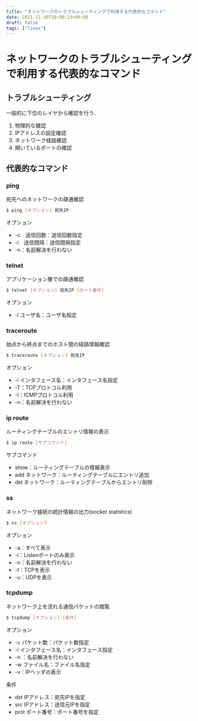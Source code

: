 ```yaml
---
title: "ネットワークのトラブルシューティングで利用する代表的なコマンド"
date: 2021-11-30T10:00:23+09:00
draft: false
tags: ["linux"] 
---
```

<!--more-->
# ネットワークのトラブルシューティングで利用する代表的なコマンド
## トラブルシューティング
一般的に下位のレイヤから確認を行う．
1. 物理的な確認
2. IPアドレスの設定確認
3. ネットワーク経路確認
4. 開いているポートの確認

## 代表的なコマンド
### ping
宛先へのネットワークの疎通確認

```bash
$ ping [オプション] 宛先IP
```

オプション
- -c　送信回数：送信回数指定
- -i　送信間隔：送信間隔指定
- -n：名前解決を行わない

### telnet
アプリケーション層での疎通確認

```bash
$ telnet [オプション] 宛先IP [ポート番号]
```

オプション
- -l ユーザ名：ユーザ名指定

### traceroute
始点から終点までのホスト間の経路情報確認

```bash
$ traceroute [オプション] 宛先IP
```

オプション
- -i インタフェース名：インタフェース名指定
- -T：TCPプロトコル利用
- -I：ICMPプロトコル利用
- -n：名前解決を行わない

### ip route
ルーティングテーブルのエントリ情報の表示

```bash
$ ip route [サブコマンド]
```

サブコマンド
- show：ルーティングテーブルの情報表示
- add ネットワーク：ルーティングテーブルにエントリ追加
- del ネットワーク：ルーティングテーブルからエントリ削除

### ss
ネットワーク接続の統計情報の出力(socket statistics)

```bash
$ ss [オプション]
```

オプション
- -a：すべて表示
- -l：Listenポートのみ表示
- -n：名前解決を行わない
- -t：TCPを表示
- -u：UDPを表示

### tcpdump
ネットワーク上を流れる通信パケットの閲覧

```bash
$ tcpdump [オプション] [条件]
```

オプション
- -c パケット数：パケット数指定
- -i インタフェース名：インタフェース指定
- -n ：名前解決を行わない
- -w ファイル名：ファイル名指定
- -v：IPヘッダの表示  

条件
- dst IPアドレス：宛先IPを指定
- src IPアドレス：送信元IPを指定
- prot ポート番号：ポート番号を指定
